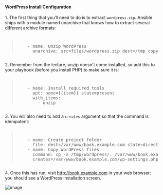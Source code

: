 
#### WordPress Install Configuration

1\. The first thing that you’ll need to do is to extract `wordpress.zip`. Ansible ships with a module named unarchive that knows how to extract several different archive formats:

<pre class="file" data-filename="playbook.yml"><blockquote>
    - name: Unzip WordPress
      unarchive: src=files/wordpress.zip dest=/tmp copy=no creates=/tmp/wordpress/wp-settings.php
</blockquote></pre>


2\. Remember from the lecture, unzip doesn't come installed, so add this to your playbook (before you install PHP) to make sure it is:


<pre class="file" data-filename="playbook.yml"><blockquote>
    - name: Install required tools
      apt: name={{item}} state=present
      with_items:
        - unzip
</blockquote></pre>


3\. You will also need to add a `creates` argument so that the command is idempotent:


<pre class="file" data-filename="playbook.yml"><blockquote>
    - name: Create project folder
      file: dest=/var/www/book.example.com state=directory
    - name: Copy WordPress files
      command: cp -a /tmp/wordpress/. /var/www/book.example.com
      creates=/var/www/book.example.com/wp-settings.php
</blockquote></pre>


4\. Once this has run, visit http://book.example.com in your web browser; you should see a WordPress installation screen.

![image](https://user-images.githubusercontent.com/21102559/32393162-e089e0ca-c0ae-11e7-9cbb-42e37535620e.png)
